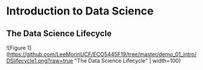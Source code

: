 # Introduction to Data Science



## The Data Science Lifecycle

![Figure 1](https://github.com/LeeMorinUCF/ECO5445F19/tree/master/demo_01_intro/DSlifecycle1.png?raw=true "The Data Science Lifecycle"  | width=100)

<!--- 
![alt text](https://github.com/LeeMorinUCF/ECO5445F19/tree/master/demo_01_intro/DSlifecycle1.png?raw=true "The Data Science Lifecycle")

![Image of Yaktocat](https://octodex.github.com/images/yaktocat.png)
--->
